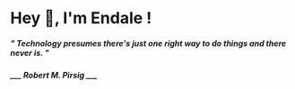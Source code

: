 <h1 title="head"> Hey 👋, I'm Endale !</h1>

**<h5><i>" Technology presumes there's just one right way to do things and there never is. "</i></h5>**

*<b>___ Robert M. Pirsig ___</b>*
